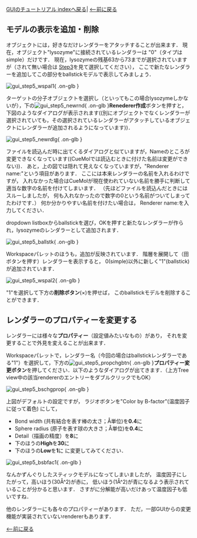 [GUIのチュートリアル indexへ戻る](../../../Documents/GUIのチュートリアル/)|
[&lt;--前に戻る](../../../Documents/GUIのチュートリアル/Step4)



## モデルの表示を追加・削除

オブジェクトには，好きなだけレンダラーをアタッチすることが出来ます．
現在，オブジェクト"lysozyme"に接続されているレンダラーは
"0"（タイプはsimple）だけです．
現在，lysozymeの残基63から73までが選択されていますが（されて無い場合は
[Step3](../../../Documents/GUIのチュートリアル/Step3)を見て選択してください），
ここで新たなレンダラーを追加してこの部分をballstickモデルで表示してみましょう．


![gui_step5_wspal1](../../../assets/images/Documents/GUIのチュートリアル/Step5/gui_step5_wspal1.png){ .on-glb }


ターゲットの分子オブジェクトを選択し（といってもこの場合lysozymeしかないが），下の![gui_step5_newrnd](../../../assets/images/Documents/GUIのチュートリアル/Step5/gui_step5_newrnd.png){ .on-glb }**Renederer作成**ボタンを押すと，
下図のようなダイアログが表示されます((別にオブジェクトでなくレンダラーが選択されていても，その選択されているレンダラーがアタッチしているオブジェクトにレンダラーが追加されるようになっています))．


![gui_step5_newrdlg](../../../assets/images/Documents/GUIのチュートリアル/Step5/gui_step5_newrdlg.png){ .on-glb }


ファイルを読込んだ時に出てくるダイアログと似ていますが，Nameのところが
変更できなくなっています((CueMolでは読込むときに付けた名前は変更ができない))．
あと，上の図では隠れて見えなくなっていますが，"Renderer name:"という項目があります．
ここには本来レンダラーの名前を入れるわけですが，
入れなかった場合はCueMolが現在使われていない名前を勝手に判断して
適当な数字の名前を付けてしまいます．
（先ほどファイルを読込んだときにはスルーしましたが，
何も入れなかったので数字の0という名前がついてしまってたわけです．）
何か分かりやすい名前を付けたい場合は，
Renderer name:を入力してください．

dropdown listboxからballstickを選び，OKを押すと新たなレンダラーが作られ，lysozymeのレンダラーとして追加されます．


![gui_step5_ballstk](../../../assets/images/Documents/GUIのチュートリアル/Step5/gui_step5_ballstk.png){ .on-glb }


Workspaceパレットのほうも，追加が反映されています．
階層を展開して（田ボタンを押す）レンダラーを表示すると，
0(simple)以外に新しく"1"(ballstick)が追加されています．


![gui_step5_wspal2](../../../assets/images/Documents/GUIのチュートリアル/Step5/gui_step5_wspal2.png){ .on-glb }


"1"を選択して下方の**削除ボタン**(×)を押せば，
このballstickモデルを削除することができます．

## レンダラーのプロパティーを変更する

レンダラーには様々な**プロパティー**（設定値みたいなもの）があり，
それを変更することで外見を変えることが出来ます．

Workspaceパレットで，レンダラー名（今回の場合はballstickレンダラーである"1"）を選択して，下方の![gui_step5_propchgbtn](../../../assets/images/Documents/GUIのチュートリアル/Step5/gui_step5_propchgbtn.png){ .on-glb }**プロパティー変更ボタン**を押してください．以下のようなダイアログが出てきます．（上方Tree view中の該当rendererのエントリーをダブルクリックでもOK）


![gui_step5_bschgprop](../../../assets/images/Documents/GUIのチュートリアル/Step5/gui_step5_bschgprop.png){ .on-glb }


上図がデフォルトの設定ですが，
ラジオボタンを"Color by B-factor"(温度因子に従って着色)
にして，
*  Bond width (共有結合を表す棒の太さ；Å単位)を**0.4**に
*  Sphere radius (原子を表す球の大きさ；Å単位)を**0.4**に
*  Detail（描画の精度）を**8**に
*  下のほうの**High**を**30**に
*  下のほうの**Low**を**1**に
に変更してみてください．


![gui_step5_bsbfac1](../../../assets/images/Documents/GUIのチュートリアル/Step5/gui_step5_bsbfac1.png){ .on-glb }


なんかずんぐりしたスティックモデルになってしまいましたが，
温度因子にしたがって，高いほう(30Å^2)が赤に，
低いほう(1Å^2)が青になるよう表示されていることが分かると思います．
さすがに分解能が高いだけあって温度因子も低いですね．

他のレンダラーにも各々のプロパティーがあります．
ただ，一部GUIからの変更機能が実装されていないrendererもあります．

[&lt;--前に戻る](../../../Documents/GUIのチュートリアル/Step4)